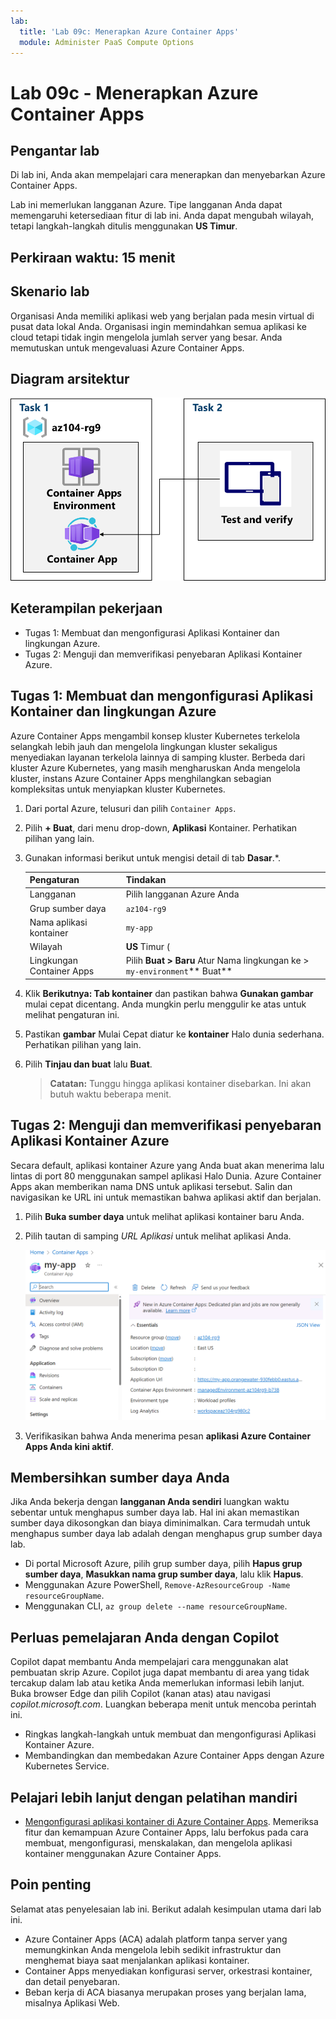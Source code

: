 ```yaml
---
lab:
  title: 'Lab 09c: Menerapkan Azure Container Apps'
  module: Administer PaaS Compute Options
---
```


# Lab 09c - Menerapkan Azure Container Apps

## Pengantar lab

Di lab ini, Anda akan mempelajari cara menerapkan dan menyebarkan Azure Container Apps.

Lab ini memerlukan langganan Azure. Tipe langganan Anda dapat memengaruhi ketersediaan fitur di lab ini. Anda dapat mengubah wilayah, tetapi langkah-langkah ditulis menggunakan **US Timur**.

## Perkiraan waktu: 15 menit

## Skenario lab

Organisasi Anda memiliki aplikasi web yang berjalan pada mesin virtual di pusat data lokal Anda. Organisasi ingin memindahkan semua aplikasi ke cloud tetapi tidak ingin mengelola jumlah server yang besar. Anda memutuskan untuk mengevaluasi Azure Container Apps.

## Diagram arsitektur

![Diagram tugas.](../media/az104-lab09b-aca-architecture.png)

## Keterampilan pekerjaan

- Tugas 1: Membuat dan mengonfigurasi Aplikasi Kontainer dan lingkungan Azure.
- Tugas 2: Menguji dan memverifikasi penyebaran Aplikasi Kontainer Azure.

## Tugas 1: Membuat dan mengonfigurasi Aplikasi Kontainer dan lingkungan Azure

Azure Container Apps mengambil konsep kluster Kubernetes terkelola selangkah lebih jauh dan mengelola lingkungan kluster sekaligus menyediakan layanan terkelola lainnya di samping kluster. Berbeda dari kluster Azure Kubernetes, yang masih mengharuskan Anda mengelola kluster, instans Azure Container Apps menghilangkan sebagian kompleksitas untuk menyiapkan kluster Kubernetes.

1. Dari portal Azure, telusuri dan pilih `Container Apps`.

1. Pilih **+ Buat**, dari menu drop-down, **Aplikasi** Kontainer. Perhatikan pilihan yang lain. 

1. Gunakan informasi berikut untuk mengisi detail di tab **Dasar**.*.

    | Pengaturan | Tindakan |
    |---|---|
    | Langganan | Pilih langganan Azure Anda |
    | Grup sumber daya | `az104-rg9` |
    | Nama aplikasi kontainer |  `my-app` |
    | Wilayah    | **US** Timur (|
    | Lingkungan Container Apps | Pilih **Buat > Baru** Atur Nama lingkungan ke > `my-environment`** Buat** |

1. Klik **Berikutnya: Tab kontainer** dan pastikan bahwa **Gunakan gambar** mulai cepat dicentang. Anda mungkin perlu menggulir ke atas untuk melihat pengaturan ini. 

1. Pastikan **gambar** Mulai Cepat diatur ke **kontainer** Halo dunia sederhana. Perhatikan pilihan yang lain. 

1. Pilih **Tinjau dan buat** lalu **Buat**.

    >**Catatan:** Tunggu hingga aplikasi kontainer disebarkan. Ini akan butuh waktu beberapa menit. 
 
## Tugas 2: Menguji dan memverifikasi penyebaran Aplikasi Kontainer Azure

Secara default, aplikasi kontainer Azure yang Anda buat akan menerima lalu lintas di port 80 menggunakan sampel aplikasi Halo Dunia. Azure Container Apps akan memberikan nama DNS untuk aplikasi tersebut. Salin dan navigasikan ke URL ini untuk memastikan bahwa aplikasi aktif dan berjalan.

1. Pilih **Buka sumber daya** untuk melihat aplikasi kontainer baru Anda.

1. Pilih tautan di samping *URL Aplikasi* untuk melihat aplikasi Anda.

    ![Cuplikan layar halaman gambaran umum ACA di portal.](../media/az104-lab09b-aca-overview.png)

1. Verifikasikan bahwa Anda menerima pesan **aplikasi Azure Container Apps Anda kini aktif**.
   
## Membersihkan sumber daya Anda

Jika Anda bekerja dengan **langganan Anda sendiri** luangkan waktu sebentar untuk menghapus sumber daya lab. Hal ini akan memastikan sumber daya dikosongkan dan biaya diminimalkan. Cara termudah untuk menghapus sumber daya lab adalah dengan menghapus grup sumber daya lab. 

+ Di portal Microsoft Azure, pilih grup sumber daya, pilih **Hapus grup sumber daya**, **Masukkan nama grup sumber daya**, lalu klik **Hapus**.
+ Menggunakan Azure PowerShell, `Remove-AzResourceGroup -Name resourceGroupName`.
+ Menggunakan CLI, `az group delete --name resourceGroupName`.

## Perluas pemelajaran Anda dengan Copilot
Copilot dapat membantu Anda mempelajari cara menggunakan alat pembuatan skrip Azure. Copilot juga dapat membantu di area yang tidak tercakup dalam lab atau ketika Anda memerlukan informasi lebih lanjut. Buka browser Edge dan pilih Copilot (kanan atas) atau navigasi *copilot.microsoft.com*. Luangkan beberapa menit untuk mencoba perintah ini.

+ Ringkas langkah-langkah untuk membuat dan mengonfigurasi Aplikasi Kontainer Azure.
+ Membandingkan dan membedakan Azure Container Apps dengan Azure Kubernetes Service.

## Pelajari lebih lanjut dengan pelatihan mandiri

+ [Mengonfigurasi aplikasi kontainer di Azure Container Apps](https://learn.microsoft.com/training/modules/configure-container-app-azure-container-apps/). Memeriksa fitur dan kemampuan Azure Container Apps, lalu berfokus pada cara membuat, mengonfigurasi, menskalakan, dan mengelola aplikasi kontainer menggunakan Azure Container Apps.


## Poin penting

Selamat atas penyelesaian lab ini. Berikut adalah kesimpulan utama dari lab ini. 

+ Azure Container Apps (ACA) adalah platform tanpa server yang memungkinkan Anda mengelola lebih sedikit infrastruktur dan menghemat biaya saat menjalankan aplikasi kontainer.
+ Container Apps menyediakan konfigurasi server, orkestrasi kontainer, dan detail penyebaran. 
+ Beban kerja di ACA biasanya merupakan proses yang berjalan lama, misalnya Aplikasi Web.

     
